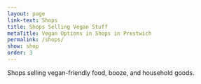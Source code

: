 ```yaml
---
layout: page
link-text: Shops
title: Shops Selling Vegan Stuff
metaTitle: Vegan Options in Shops in Prestwich
permalink: /shops/
show: shop
order: 3
---
```


Shops selling vegan-friendly food, booze, and household goods.